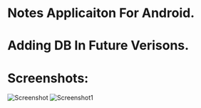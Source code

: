 # Notes Applicaiton For Android.
# Adding DB In Future Verisons.

# Screenshots:
![Screenshot](https://github.com/user-attachments/assets/4784cb94-ad53-40ce-8093-5420aa0bd1c9)
![Screenshot1](https://github.com/user-attachments/assets/c5e3a7f3-9673-4ac1-9e32-b7ebba62af9c)
